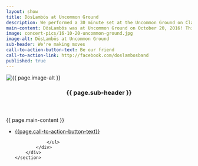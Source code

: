 ```yaml
---
layout: show
title: DōsLambōs at Uncommon Ground
description: We performed a 30 minute set at the Uncommon Ground on Clark
main-content: DōsLambōs was at Uncommon Ground on October 20, 2016! This was our first concert in a while. We performed a 30 minute set. Excited for many more to come! Be sure to friend us on Facebook to keep up.
image: concert-pics/16-10-20-uncommon-ground.jpg
image-alt: DōsLambōs at Uncommon Ground
sub-header: We're making moves
call-to-action-button-text: Be our friend
call-to-action-link: http://facebook.com/doslambosband
published: true
---
```


  <section id="two" class="spotlights">
  	<section>
    <div class="image">
      <img src="{{ site.url }}/assets/images/{{ page.image }}" alt="{{ page.image-alt }}" data-position="center right" />
    </div>
  		<div class="content">
  			<div class="inner">
  				<header class="major">
  					<h3>{{ page.sub-header }}</h3>
  				</header>
  				<p>{{ page.main-content }}</p>
  				<ul class="actions">
  					<li><a href="{{ page.call-to-action-link}}" class="button">{{page.call-to-action-button-text}}</a></li>

  				</ul>
  			</div>
  		</div>
  	</section>
